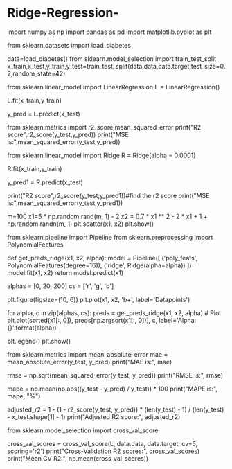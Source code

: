 # Ridge-Regression-
import numpy as np
import pandas as pd
import matplotlib.pyplot as plt

from sklearn.datasets import load_diabetes

data=load_diabetes()
from sklearn.model_selection import train_test_split
x_train,x_test,y_train,y_test=train_test_split(data.data,data.target,test_size=0.2,random_state=42)

from sklearn.linear_model import LinearRegression
L = LinearRegression()

L.fit(x_train,y_train)

y_pred = L.predict(x_test)

from sklearn.metrics import r2_score,mean_squared_error
print("R2 score",r2_score(y_test,y_pred))
print("MSE is:",mean_squared_error(y_test,y_pred))

from sklearn.linear_model import Ridge
R = Ridge(alpha = 0.0001)

R.fit(x_train,y_train)

y_pred1 = R.predict(x_test)

print("R2 score",r2_score(y_test,y_pred1))#find the r2 score
print("MSE is:",mean_squared_error(y_test,y_pred1))

m=100
x1=5 * np.random.rand(m, 1) - 2
x2 = 0.7 * x1 ** 2 - 2 * x1 + 1 + np.random.randn(m, 1)
plt.scatter(x1, x2)
plt.show()

from sklearn.pipeline import Pipeline
from sklearn.preprocessing import PolynomialFeatures

def get_preds_ridge(x1, x2, alpha):
    model = Pipeline([
        ('poly_feats', PolynomialFeatures(degree=16)),
        ('ridge', Ridge(alpha=alpha))
    ])
    model.fit(x1, x2)
    return model.predict(x1)

alphas = [0, 20, 200]
cs = ['r', 'g', 'b']

plt.figure(figsize=(10, 6))
plt.plot(x1, x2, 'b+', label='Datapoints')

for alpha, c in zip(alphas, cs):
    preds = get_preds_ridge(x1, x2, alpha)
    # Plot
    plt.plot(sorted(x1[:, 0]), preds[np.argsort(x1[:, 0])], c, label='Alpha: {}'.format(alpha))

plt.legend()
plt.show()

from sklearn.metrics import mean_absolute_error
mae = mean_absolute_error(y_test, y_pred)
print("MAE is:", mae)

rmse = np.sqrt(mean_squared_error(y_test, y_pred))
print("RMSE is:", rmse)

mape = np.mean(np.abs((y_test - y_pred) / y_test)) * 100
print("MAPE is:", mape, "%")

adjusted_r2 = 1 - (1 - r2_score(y_test, y_pred)) * (len(y_test) - 1) / (len(y_test) - x_test.shape[1] - 1)
print("Adjusted R2 score:", adjusted_r2)

from sklearn.model_selection import cross_val_score

cross_val_scores = cross_val_score(L, data.data, data.target, cv=5, scoring='r2')
print("Cross-Validation R2 scores:", cross_val_scores)
print("Mean CV R2:", np.mean(cross_val_scores))

